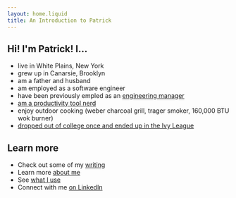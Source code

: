 ```yaml
---
layout: home.liquid
title: An Introduction to Patrick
---
```


## Hi! I'm Patrick! I...

- live in White Plains, New York
- grew up in Canarsie, Brooklyn
- am a father and husband
- am employed as a software engineer
- have been previously empled as an [engineering manager](/blog/the-grug-brained-manager/)
- [am a productivity tool nerd](/blog/note-taking-hell/)
- enjoy outdoor cooking (weber charcoal grill, trager smoker, 160,000 BTU wok burner)
- [dropped out of college once and ended up in the Ivy League](/blog/from-community-college-to-columbia/)

## Learn more

- Check out some of my [writing](/blog)
- Learn more [about me](/about)
- See [what I use](/uses)
- Connect with me [on LinkedIn](https://www.linkedin.com/in/patrickleenyc/)
